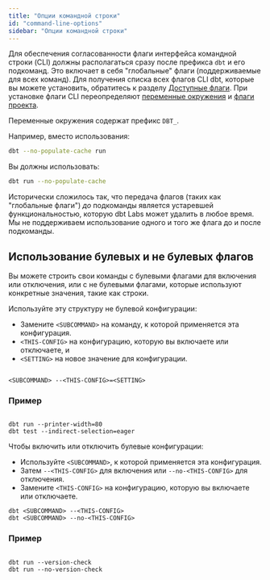 ```yaml
---
title: "Опции командной строки"
id: "command-line-options"
sidebar: "Опции командной строки"
---
```


Для обеспечения согласованности флаги интерфейса командной строки (CLI) должны располагаться сразу после префикса `dbt` и его подкоманд. Это включает в себя "глобальные" флаги (поддерживаемые для всех команд). Для получения списка всех флагов CLI dbt, которые вы можете установить, обратитесь к разделу [Доступные флаги](/reference/global-configs/about-global-configs#available-flags). При установке флаги CLI переопределяют [переменные окружения](/reference/global-configs/environment-variable-configs) и [флаги проекта](/reference/global-configs/project-flags).

Переменные окружения содержат префикс `DBT_`.

Например, вместо использования:

```bash
dbt --no-populate-cache run
```

Вы должны использовать:

```bash
dbt run --no-populate-cache
```

Исторически сложилось так, что передача флагов (таких как "глобальные флаги") _до_ подкоманды является устаревшей функциональностью, которую dbt Labs может удалить в любое время. Мы не поддерживаем использование одного и того же флага до и после подкоманды.

## Использование булевых и не булевых флагов

Вы можете строить свои команды с булевыми флагами для включения или отключения, или с не булевыми флагами, которые используют конкретные значения, такие как строки.

<Tabs>

<TabItem value="nonboolean" label="Не булевая конфигурация">

Используйте эту структуру не булевой конфигурации:
- Замените `<SUBCOMMAND>` на команду, к которой применяется эта конфигурация.
- `<THIS-CONFIG>` на конфигурацию, которую вы включаете или отключаете, и
- `<SETTING>` на новое значение для конфигурации.

<File name='CLI flags'>


```text

<SUBCOMMAND> --<THIS-CONFIG>=<SETTING> 

```

</File>

### Пример

<File name='CLI flags'>


```text

dbt run --printer-width=80 
dbt test --indirect-selection=eager

```

</File>

</TabItem>

<TabItem value="boolean" label="Булевая конфигурация">

Чтобы включить или отключить булевые конфигурации:
- Используйте `<SUBCOMMAND>`, к которой применяется эта конфигурация.
- Затем `--<THIS-CONFIG>` для включения или `--no-<THIS-CONFIG>` для отключения.
- Замените `<THIS-CONFIG>` на конфигурацию, которую вы включаете или отключаете.


<File name='CLI flags'>


```text
dbt <SUBCOMMAND> --<THIS-CONFIG> 
dbt <SUBCOMMAND> --no-<THIS-CONFIG> 

```

</File>

### Пример

<File name='CLI flags'>


```text

dbt run --version-check
dbt run --no-version-check 

```

</File>

</TabItem>

</Tabs>